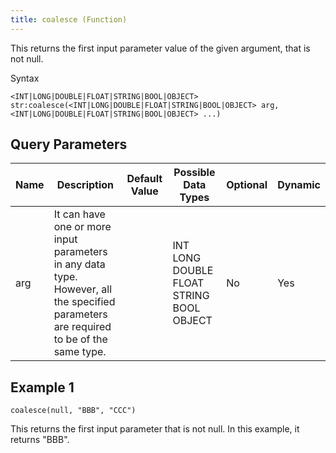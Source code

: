 ```yaml
---
title: coalesce (Function)
---
```


This returns the first input parameter value of the given argument, that
is not null.

Syntax

    <INT|LONG|DOUBLE|FLOAT|STRING|BOOL|OBJECT> str:coalesce(<INT|LONG|DOUBLE|FLOAT|STRING|BOOL|OBJECT> arg, <INT|LONG|DOUBLE|FLOAT|STRING|BOOL|OBJECT> ...)

## Query Parameters

| Name | Description                                                                                                                           | Default Value | Possible Data Types                      | Optional | Dynamic |
|------|---------------------------------------------------------------------------------------------------------------------------------------|---------------|------------------------------------------|----------|---------|
| arg  | It can have one or more input parameters in any data type. However, all the specified parameters are required to be of the same type. |               | INT LONG DOUBLE FLOAT STRING BOOL OBJECT | No       | Yes     |

## Example 1

    coalesce(null, "BBB", "CCC")

This returns the first input parameter that is not null. In this
example, it returns "BBB".
